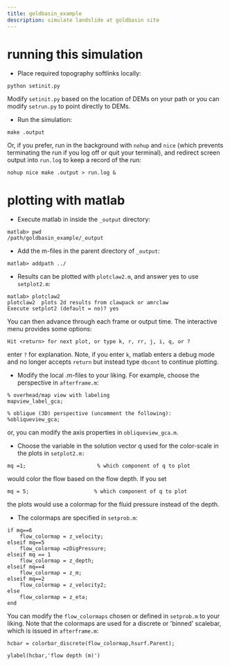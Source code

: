 ```yaml
---
title: goldbasin_example
description: simulate landslide at goldbasin site
---
```


# running this simulation

* Place required topography softlinks locally:
```
python setinit.py
```
Modify `setinit.py` based on the location of DEMs on your path
or you can modify `setrun.py` to point directly to DEMs. 

* Run the simulation:
```
make .output
```
Or, if you prefer, run in the background with `nohup` and `nice` (which prevents terminating the run if you log off or quit your terminal), and redirect screen output into `run.log` to keep a record of the run:
```
nohup nice make .output > run.log &
```

# plotting with matlab

* Execute matlab in inside the `_output` directory:
```
matlab> pwd
/path/goldbasin_example/_output
```
* Add the m-files in the parent directory of `_output`:
```
matlab> addpath ../
```
* Results can be plotted with `plotclaw2.m`, and answer yes to use `setplot2.m`:
```
matlab> plotclaw2
plotclaw2  plots 2d results from clawpack or amrclaw
Execute setplot2 (default = no)? yes
```
You can then advance through each frame or output time. The interactive menu provides some options:
```
Hit <return> for next plot, or type k, r, rr, j, i, q, or ? 
```
enter `?` for explanation. Note, if you enter `k`, matlab enters a debug mode and no longer accepts `return` but instead type `dbcont` to continue plotting.   
* Modify the local .m-files to your liking. For example, choose the perspective in `afterframe.m`:

```
% overhead/map view with labeling
mapview_label_gca;

% oblique (3D) perspective (uncomment the following):
%obliqueview_gca;

```
or, you can modify the axis properties in `obliqueview_gca.m`.

* Choose the variable in the solution vector q used for the color-scale in the plots in `setplot2.m:` 
```
mq =1;                       % which component of q to plot
```
would color the flow based on the flow depth. If you set
```
mq = 5;						% which component of q to plot
```
the plots would use a colormap for the fluid pressure instead of the depth. 

* The colormaps are specified in `setprob.m`:

```
if mq==6
    flow_colormap = z_velocity;
elseif mq==5
    flow_colormap =zDigPressure;
elseif mq == 1
    flow_colormap = z_depth;
elseif mq==4
    flow_colormap = z_m;
elseif mq==2
    flow_colormap = z_velocity2;
else
    flow_colormap = z_eta;
end
```
You can modify the `flow_colormaps` chosen or defined in `setprob.m` to your liking. Note that the colormaps are used for a discrete or 'binned' scalebar, which is issued in `afterframe.m`:
```
hcbar = colorbar_discrete(flow_colormap,hsurf.Parent);

ylabel(hcbar,'flow depth (m)')
```
